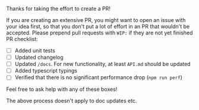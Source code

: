 Thanks for taking the effort to create a PR!

If you are creating an extensive PR, you might want to open an issue with your idea first, so that you don't put a lot of effort in an PR that wouldn't be accepted. Please prepend pull requests with `WIP:` if they are not yet finished
PR checklist:

-   [ ] Added unit tests
-   [ ] Updated changelog
-   [ ] Updated `/docs`. For new functionality, at least `API.md` should be updated
-   [ ] Added typescript typings
-   [ ] Verified that there is no significant performance drop (`npm run perf`)

Feel free to ask help with any of these boxes!

The above process doesn't apply to doc updates etc.
